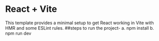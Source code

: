 # React + Vite

This template provides a minimal setup to get React working in Vite with HMR and some ESLint rules.
##steps to run the project-
a. npm install
b. npm run dev
